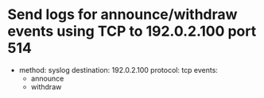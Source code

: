   # Send logs for announce/withdraw events using TCP to 192.0.2.100 port 514
  - method: syslog
    destination: 192.0.2.100
    protocol: tcp
    events:
      - announce
      - withdraw
